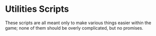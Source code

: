 # Utilities Scripts
These scripts are all meant only to make various things easier within the game; none of them should be overly complicated, but no promises.
